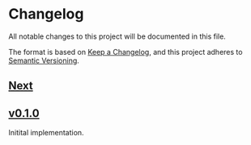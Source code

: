 # Changelog

All notable changes to this project will be documented in this file.

The format is based on [Keep a Changelog](https://keepachangelog.com/en/1.1.0/),
and this project adheres to [Semantic Versioning](https://semver.org/spec/v2.0.0.html).

## [Next]

## [v0.1.0]

Initital implementation.

[Next]: https://github.com/trinistr/gem-template/tree/main
[v0.1.0]: https://github.com/trinistr/gem-template/tree/v0.1.0
[🚀 CI]: https://github.com/trinistr/gem-template/actions/workflows/CI.yaml
